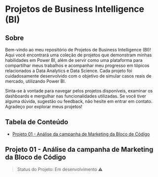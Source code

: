 # Projetos de Business Intelligence (BI)

## Sobre

Bem-vindo ao meu repositório de Projetos de Business Intelligence (BI)! Aqui você encontrará uma coleção de projetos que demonstram minhas habilidades em Power BI, além de servir como uma plataforma para compartilhar meus trabalhos e acompanhar meu progresso em tópicos relacionados a Data Analytics e Data Science. Cada projeto foi cuidadosamente desenvolvido com o objetivo de simular casos reais de mercado, utilizando Power BI.

Sinta-se à vontade para navegar pelos projetos disponíveis, examinar os dashboards e mergulhar nas funcionalidades utilizadas. Se você tiver alguma dúvida, sugestão ou feedback, não hesite em entrar em contato. Agradeço por explorar meus projetos!

## Tabela de Conteúdo

- [Projeto 01 - Análise da campanha de Marketing da Bloco de Código](#seção-1)

## Projeto 01 - Análise da campanha de Marketing da Bloco de Código

> Status do Projeto: Em desenvolvimento :warning:
